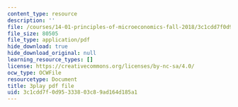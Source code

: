 ```yaml
---
content_type: resource
description: ''
file: /courses/14-01-principles-of-microeconomics-fall-2018/3c1cdd7f0d95333803c89ad164d185a1_F0ulAkrfvzo.pdf
file_size: 80505
file_type: application/pdf
hide_download: true
hide_download_original: null
learning_resource_types: []
license: https://creativecommons.org/licenses/by-nc-sa/4.0/
ocw_type: OCWFile
resourcetype: Document
title: 3play pdf file
uid: 3c1cdd7f-0d95-3338-03c8-9ad164d185a1
---
```

